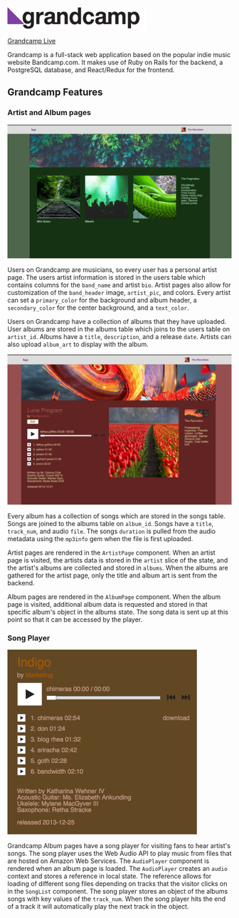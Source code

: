 [logo]: https://raw.githubusercontent.com/mincer-ray/grandcamp/master/app/assets/images/gclogo.png "Grandcamp"
[albumSS]: https://raw.githubusercontent.com/mincer-ray/grandcamp/master/app/assets/images/ssalbum.png "Album"
[artistSS]: https://raw.githubusercontent.com/mincer-ray/grandcamp/master/app/assets/images/ssartist.png "Artist"
[playerSS]: https://raw.githubusercontent.com/mincer-ray/grandcamp/master/app/assets/images/ssplayer.png "Song Player"
[searchSS]: https://raw.githubusercontent.com/mincer-ray/grandcamp/master/app/assets/images/sssearch.png "Search"
[heroku]: https://grandcamp.herokuapp.com/

![alt text][logo]

[Grandcamp Live][heroku]

Grandcamp is a full-stack web application based on the popular indie music website
Bandcamp.com. It makes use of Ruby on Rails for the backend, a PostgreSQL database,
and React/Redux for the frontend.

## Grandcamp Features

### Artist and Album pages

![alt text][artistSS]

Users on Grandcamp are musicians, so every user has a personal artist page. The
users artist information is stored in the users table which contains columns for
the `band_name` and artist `bio`. Artist pages also allow for customization of
the `band_header` image, `artist_pic`, and colors. Every artist can set a `primary_color`
for the background and album header, a `secondary_color` for the center background,
and a `text_color`.

Users on Grandcamp have a collection of albums that they have uploaded. User albums
are stored in the albums table which joins to the users table on `artist_id`. Albums
have a `title`, `description`, and a release `date`. Artists can also upload `album_art`
to display with the album.

![alt text][albumSS]

Every album has a collection of songs which are stored in the songs table. Songs
are joined to the albums table on `album_id`. Songs have a `title`, `track_num`,
and audio `file`. The songs `duration` is pulled from the audio metadata using the
`mp3info` gem when the file is first uploaded.

Artist pages are rendered in the `ArtistPage` component. When an artist page is
visited, the artists data is stored in the `artist` slice of the state, and the
artist's albums are collected and stored in `albums`. When the albums are gathered
for the artist page, only the title and album art is sent from the backend.

Album pages are rendered in the `AlbumPage` component. When the album page is
visited, additional album data is requested and stored in that specific album's
object in the albums state. The song data is sent up at this point so that it can
be accessed by the player.

### Song Player

![alt text][playerSS]

Grandcamp Album pages have a song player for visiting fans to hear artist's songs.
The song player uses the Web Audio API to play music from files that are hosted
on Amazon Web Services. The `AudioPlayer` component is rendered when an album page
is loaded. The `AudioPlayer` creates an `audio` context and stores a reference in
local state. The reference allows for loading of different song files depending
on tracks that the visitor clicks on in the `SongList` component. The song player
stores an object of the albums songs with key values of the `track_num`. When the
song player hits the end of a track it will automatically play the next track in
the object.

###
